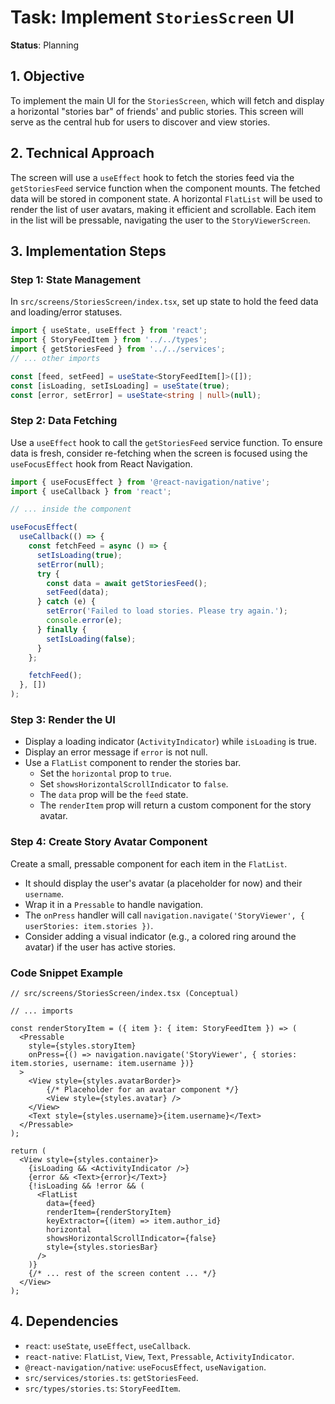 # Task: Implement `StoriesScreen` UI

**Status**: Planning

## 1. Objective

To implement the main UI for the `StoriesScreen`, which will fetch and display a horizontal "stories bar" of friends' and public stories. This screen will serve as the central hub for users to discover and view stories.

## 2. Technical Approach

The screen will use a `useEffect` hook to fetch the stories feed via the `getStoriesFeed` service function when the component mounts. The fetched data will be stored in component state. A horizontal `FlatList` will be used to render the list of user avatars, making it efficient and scrollable. Each item in the list will be pressable, navigating the user to the `StoryViewerScreen`.

## 3. Implementation Steps

### Step 1: State Management

In `src/screens/StoriesScreen/index.tsx`, set up state to hold the feed data and loading/error statuses.

```typescript
import { useState, useEffect } from 'react';
import { StoryFeedItem } from '../../types';
import { getStoriesFeed } from '../../services';
// ... other imports

const [feed, setFeed] = useState<StoryFeedItem[]>([]);
const [isLoading, setIsLoading] = useState(true);
const [error, setError] = useState<string | null>(null);
```

### Step 2: Data Fetching

Use a `useEffect` hook to call the `getStoriesFeed` service function. To ensure data is fresh, consider re-fetching when the screen is focused using the `useFocusEffect` hook from React Navigation.

```typescript
import { useFocusEffect } from '@react-navigation/native';
import { useCallback } from 'react';

// ... inside the component

useFocusEffect(
  useCallback(() => {
    const fetchFeed = async () => {
      setIsLoading(true);
      setError(null);
      try {
        const data = await getStoriesFeed();
        setFeed(data);
      } catch (e) {
        setError('Failed to load stories. Please try again.');
        console.error(e);
      } finally {
        setIsLoading(false);
      }
    };

    fetchFeed();
  }, [])
);
```

### Step 3: Render the UI

-   Display a loading indicator (`ActivityIndicator`) while `isLoading` is true.
-   Display an error message if `error` is not null.
-   Use a `FlatList` component to render the stories bar.
    -   Set the `horizontal` prop to `true`.
    -   Set `showsHorizontalScrollIndicator` to `false`.
    -   The `data` prop will be the `feed` state.
    -   The `renderItem` prop will return a custom component for the story avatar.

### Step 4: Create Story Avatar Component

Create a small, pressable component for each item in the `FlatList`.

-   It should display the user's avatar (a placeholder for now) and their `username`.
-   Wrap it in a `Pressable` to handle navigation.
-   The `onPress` handler will call `navigation.navigate('StoryViewer', { userStories: item.stories })`.
-   Consider adding a visual indicator (e.g., a colored ring around the avatar) if the user has active stories.

### Code Snippet Example

```tsx
// src/screens/StoriesScreen/index.tsx (Conceptual)

// ... imports

const renderStoryItem = ({ item }: { item: StoryFeedItem }) => (
  <Pressable 
    style={styles.storyItem}
    onPress={() => navigation.navigate('StoryViewer', { stories: item.stories, username: item.username })}
  >
    <View style={styles.avatarBorder}>
        {/* Placeholder for an avatar component */}
        <View style={styles.avatar} />
    </View>
    <Text style={styles.username}>{item.username}</Text>
  </Pressable>
);

return (
  <View style={styles.container}>
    {isLoading && <ActivityIndicator />}
    {error && <Text>{error}</Text>}
    {!isLoading && !error && (
      <FlatList
        data={feed}
        renderItem={renderStoryItem}
        keyExtractor={(item) => item.author_id}
        horizontal
        showsHorizontalScrollIndicator={false}
        style={styles.storiesBar}
      />
    )}
    {/* ... rest of the screen content ... */}
  </View>
);
```

## 4. Dependencies

-   `react`: `useState`, `useEffect`, `useCallback`.
-   `react-native`: `FlatList`, `View`, `Text`, `Pressable`, `ActivityIndicator`.
-   `@react-navigation/native`: `useFocusEffect`, `useNavigation`.
-   `src/services/stories.ts`: `getStoriesFeed`.
-   `src/types/stories.ts`: `StoryFeedItem`. 
